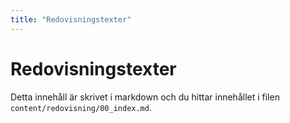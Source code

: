 ```yaml
---
title: "Redovisningstexter"
---
```

Redovisningstexter
=========================

Detta innehåll är skrivet i markdown och du hittar innehållet i filen `content/redovisning/00_index.md`.
